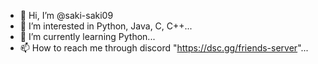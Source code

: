 - 👋 Hi, I’m @saki-saki09
- 👀 I’m interested in Python, Java, C, C++...
- 🌱 I’m currently learning Python...
- 📫 How to reach me through discord "https://dsc.gg/friends-server"...

<!---
saki-saki09/saki-saki09 is a ✨ special ✨ repository because its `README.md` (this file) appears on your GitHub profile.
You can click the Preview link to take a look at your changes.
--->
